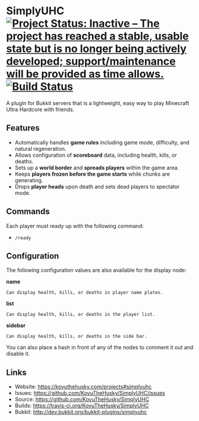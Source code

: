 # SimplyUHC [![Project Status: Inactive – The project has reached a stable, usable state but is no longer being actively developed; support/maintenance will be provided as time allows.](https://www.repostatus.org/badges/latest/inactive.svg)](https://www.repostatus.org/#inactive) [![Build Status](https://travis-ci.com/KovuTheHusky/SimplyUHC.svg?branch=master)](https://travis-ci.com/KovuTheHusky/SimplyUHC)

A plugin for Bukkit servers that is a lightweight, easy way to play Minecraft Ultra Hardcore with friends.

## Features

* Automatically handles **game rules** including game mode, difficulty, and natural regeneration.
* Allows configuration of **scoreboard** data, including health, kills, or deaths.
* Sets up a **world border** and **spreads players** within the game area.
* Keeps **players frozen before the game starts** while chunks are generating.
* Drops **player heads** upon death and sets dead players to spectator mode.

## Commands

Each player must ready up with the following command:

* `/ready`

## Configuration

The following configuration values are also available for the display node:

**name**

    Can display health, kills, or deaths in player name plates.

**list**

    Can display health, kills, or deaths in the player list.

**sidebar**

    Can display health, kills, or deaths in the side bar.

You can also place a hash in front of any of the nodes to comment it out and disable it.

## Links

* Website: <https://kovuthehusky.com/projects#simplyuhc>
* Issues: <https://github.com/KovuTheHusky/SimplyUHC/issues>
* Source: <https://github.com/KovuTheHusky/SimplyUHC>
* Builds: <https://travis-ci.org/KovuTheHusky/SimplyUHC>
* Bukkit: <http://dev.bukkit.org/bukkit-plugins/simplyuhc>
